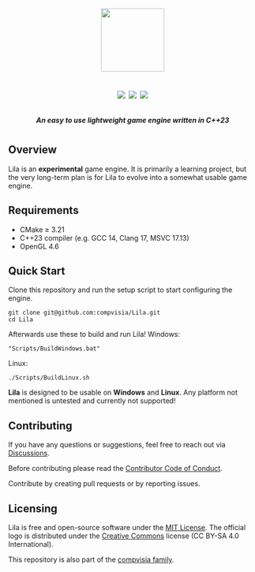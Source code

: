 <h1 align="center">

<img src="https://compvisia.com/img/Lila-logo.png" height=128/>

[![][license-shield]][license-link]
[![][codefactor-shield]][codefactor-link]
[![][cpp-shield]][cpp-link]

</h1>

<h4 align="center">
<i>An easy to use lightweight game engine written in C++23</i>
</h4>

<h1>

## Overview

Lila is an **experimental** game engine. It is primarily a learning project, but the very long-term plan is for Lila to evolve into a somewhat usable game engine.

## Requirements
- CMake ≥ 3.21
- C++23 compiler (e.g. GCC 14, Clang 17, MSVC 17.13)
- OpenGL 4.6

## Quick Start

Clone this repository and run the setup script to start configuring the engine.

```
git clone git@github.com:compvisia/Lila.git
cd Lila
```

Afterwards use these to build and run Lila!
Windows:
```
"Scripts/BuildWindows.bat"
```
Linux:
```
./Scripts/BuildLinux.sh
```

**Lila** is designed to be usable on **Windows** and **Linux**. Any platform not mentioned is untested and currently not supported!

## Contributing

If you have any questions or suggestions, feel free to reach out via [Discussions](https://github.com/compvisia/Lila/discussions).

Before contributing please read the [Contributor Code of Conduct](https://github.com/compvisia/Lila/blob/master/CODE_OF_CONDUCT.md).

Contribute by creating pull requests or by reporting issues.

## Licensing

Lila is free and open-source software under the [MIT License](https://github.com/compvisia/Lila/blob/master/LICENSE). The official logo is distributed under the [Creative Commons](https://creativecommons.org/licenses/by-sa/4.0/) license (CC BY-SA 4.0 International).

This repository is also part of the [compvisia family](https://github.com/compvisia/family).

<!-- LINKAGE -->
[license-link]: https://github.com/compvisia/Lila/blob/master/LICENSE
[license-shield]: https://img.shields.io/github/license/compvisia/lila?style=flat
[codefactor-link]: https://www.codefactor.io/repository/github/compvisia/lila
[codefactor-shield]: https://www.codefactor.io/repository/github/compvisia/lila/badge?style=flat
[cpp-link]: https://en.cppreference.com/w/cpp/20
[cpp-shield]: https://img.shields.io/badge/C++-20-blue?style=flat&logo=C%2B%2B
